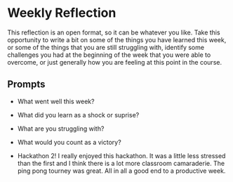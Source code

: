 # Weekly Reflection
This reflection is an open format, so it can be whatever you like. Take this opportunity to write a bit on some of the things you have learned this week, or some of the things that you are still struggling with, identify some challenges you had at the beginning of the week that you were able to overcome, or just generally how you are feeling at this point in the course.

## Prompts
- What went well this week?
- What did you learn as a shock or suprise?
- What are you struggling with?
- What would you count as a victory?

- Hackathon 2! I really enjoyed this hackathon.  It was a little less stressed than the first and I think there is a lot more classroom camaraderie.  The ping  pong tourney was great.  All in all a good end to a productive week.